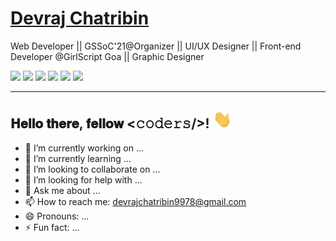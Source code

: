 # [Devraj Chatribin](https://devraj-chatribin.netlify.app/)
Web Developer || GSSoC'21@Organizer || UI/UX Designer || Front-end Developer @GirlScript Goa || Graphic Designer

<p align="left">

<a href="mailto:devrajchatribin9978@gmail.com" style="text-decoration:none">
  <img height="30" src = "https://img.shields.io/badge/gmail-c14438?&style=for-the-badge&logo=gmail&logoColor=white">
</a>
<a href="https://www.linkedin.com/in/devraj-chatribin/" style="text-decoration:none">
  <img height="30" src="https://img.shields.io/badge/linkedin-blue.svg?&style=for-the-badge&logo=linkedin&logoColor=white" />
</a>
<a href="https://github.com/DevrajDC" style="text-decoration:none">
  <img height="30" src="https://img.shields.io/badge/Github-grey.svg?&style=for-the-badge&logo=Github&logoColor=white" />
</a>
<a href="https://www.behance.net/devrajchatribin" style="text-decoration:none">
  <img height="30" src="https://img.shields.io/badge/Behance-darkblue.svg?&style=for-the-badge&logo=Behance&logoColor=white" />
</a>
<a href="https://dev.to/devrajdc" style="text-decoration:none">
  <img height="30" src="https://img.shields.io/badge/Dev.to-black.svg?&style=for-the-badge&logo=Dev.to&logoColor=white" />
</a>
<a href="https://www.instagram.com/cuppycake_001" style="text-decoration:none">
  <img height="30" src = "https://img.shields.io/badge/Instagram-%23E4405F.svg?&style=for-the-badge&logo=Instagram&logoColor=white">
</a>
<!-- <a href="#" style="text-decoration:none">
  <img height="30" src="https://img.shields.io/badge/twitter-%231DA1F2.svg?&style=for-the-badge&logo=twitter&logoColor=white" />
</a> -->
<!-- <a href="#" style="text-decoration:none">
  <img height="30" src = "https://img.shields.io/badge/Youtube-%23E4405F.svg?&style=for-the-badge&logo=Youtube&logoColor=white">
</a> -->
<!-- <a href="#" style="text-decoration:none">
  <img height="30" src="https://img.shields.io/badge/Hashnode-%230077B5.svg?&style=for-the-badge&logo=Hashnode&logoColor=white" />
</a> -->
<!-- <a href="#" style="text-decoration:none">
  <img height="30" src="https://img.shields.io/badge/-Medium-000000.svg?&style=for-the-badge&logo=Medium&logoColor=white" />
</a> -->
<!-- <a href="#" style="text-decoration:none">
  <img height="30" src = "https://img.shields.io/badge/Facebook-036be4.svg?&style=for-the-badge&logo=facebook&logoColor=white">
</a> -->
<br />
<hr />

<h2> 𝐇𝐞𝐥𝐥𝐨 𝐭𝐡𝐞𝐫𝐞, 𝐟𝐞𝐥𝐥𝐨𝐰 <𝚌𝚘𝚍𝚎𝚛𝚜/>! 
<img src="https://raw.githubusercontent.com/ABSphreak/ABSphreak/master/gifs/Hi.gif" width="30px"></h2>
<!-- <img  height="270px" alt="GIF" src="https://i.pinimg.com/originals/e4/26/70/e426702edf874b181aced1e2fa5c6cde.gif"/> -->

- 🔭 I’m currently working on ...
- 🌱 I’m currently learning ...
- 👯 I’m looking to collaborate on ...
- 🤔 I’m looking for help with ...
- 💬 Ask me about ...
- 📫 How to reach me: <a href="mailto:devrajchatribin9978@gmail.com">devrajchatribin9978@gmail.com</a>
- 😄 Pronouns: ...
- ⚡ Fun fact: ...
